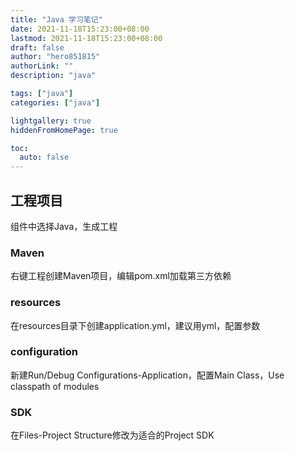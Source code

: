 ```yaml
---
title: "Java 学习笔记"
date: 2021-11-18T15:23:00+08:00
lastmod: 2021-11-18T15:23:00+08:00
draft: false
author: "hero851815"
authorLink: ""
description: "java"

tags: ["java"]
categories: ["java"]

lightgallery: true
hiddenFromHomePage: true

toc:
  auto: false
---
```


## 工程项目
组件中选择Java，生成工程
### Maven
右键工程创建Maven项目，编辑pom.xml加载第三方依赖
### resources
在resources目录下创建application.yml，建议用yml，配置参数
### configuration
新建Run/Debug Configurations-Application，配置Main Class，Use classpath of modules
### SDK
在Files-Project Structure修改为适合的Project SDK
